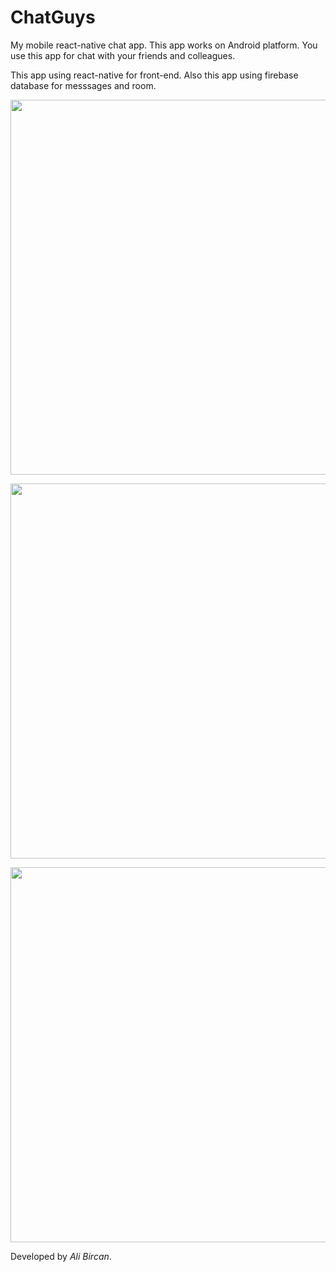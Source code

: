 # ChatGuys
My mobile react-native chat app. This app works on Android platform. You use this app for chat with your friends and colleagues.

This app using react-native for front-end. Also this app using firebase database for messsages and room.

<a href="https://www.linkpicture.com/view.php?img=LPic64ddedc70168c1366464247"><img src="https://www.linkpicture.com/q/ada.webp" type="image" height='600' weight='400'></a>


<a href="https://www.linkpicture.com/view.php?img=LPic64ddedc70168c1366464247"><img src="https://www.linkpicture.com/q/adabb.jpg" type="image" height='600' weight='400'></a>


<a href="https://www.linkpicture.com/view.php?img=LPic64ddedc70168c1366464247"><img src="https://www.linkpicture.com/q/adab.jpg" type="image" height='600' weight='400'></a>

Developed by _Ali Bircan_.

